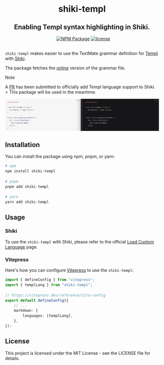 <div align="center">
    <h1>shiki-templ</h1>
    <h2>Enabling Templ syntax highlighting in Shiki.</h2>
    &nbsp;
    <a href="https://www.npmjs.com/package/shiki-templ" target="_blank"><img src="https://img.shields.io/npm/v/shiki-templ.svg?style=flat" alt="NPM Package" /></a>
    <a href="https://github.com/indaco/shiki-templ/blob/main/LICENSE" target="_blank">
        <img src="https://img.shields.io/badge/license-mit-blue?style=flat-square&logo=none" alt="license" />
    </a>
</div>
<br/>

`shiki-templ` makes easier to use the TextMate grammar definition for [Templ](https://templ.guide) with [Shiki](https://shiki.matsu.io/).

The package fetches the [online](https://github.com/templ-go/templ-vscode/blob/main/syntaxes/templ.tmLanguage.json) version of the grammar file.

> [!NOTE]
> A [PR](https://github.com/shikijs/textmate-grammars-themes/pull/68) has been submitted to officially add Templ language support to Shiki. > This package will be used in the meantime.

![sample templ syntax](screenshot.png "Title")

## Installation

You can install the package using npm, pnpm, or yarn:

```bash
# npm
npm install shiki-templ

# pnpm
pnpm add shiki-templ

# yarn
yarn add shiki-templ
```

## Usage

### Shiki

To use the `shiki-templ` with Shiki, please refer to the official [Load Custom Language](https://shiki.matsu.io/guide/load-lang) page.

### Vitepress

Here's how you can configure [Vitepress](https://vitepress.dev/) to use the `shiki-templ`:

```typescript
import { defineConfig } from "vitepress";
import { templLang } from "shiki-templ";

// https://vitepress.dev/reference/site-config
export default defineConfig({
    // ...
    markdown: {
        languages: [templLang],
    },
}):
```

## License

This project is licensed under the MIT License - see the LICENSE file for details.
